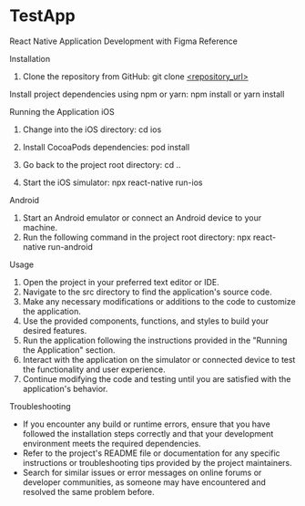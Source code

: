 # TestApp
React Native Application Development with Figma Reference

Installation
1. Clone the repository from GitHub:
git clone [<repository_url>](https://github.com/wdcs-krunalsatapara/TestApp/tree/master)

Install project dependencies using npm or yarn:
npm install
or
yarn install

Running the Application
iOS
1. Change into the iOS directory:
cd ios

2. Install CocoaPods dependencies:
pod install

3. Go back to the project root directory:
cd ..

4. Start the iOS simulator:
npx react-native run-ios

Android
1. Start an Android emulator or connect an Android device to your machine.
2. Run the following command in the project root directory:
npx react-native run-android

Usage

1. Open the project in your preferred text editor or IDE.
2. Navigate to the src directory to find the application's source code.
3. Make any necessary modifications or additions to the code to customize the application.
4. Use the provided components, functions, and styles to build your desired features.
5. Run the application following the instructions provided in the "Running the Application" section.
6. Interact with the application on the simulator or connected device to test the functionality and user experience.
7. Continue modifying the code and testing until you are satisfied with the application's behavior.

Troubleshooting
- If you encounter any build or runtime errors, ensure that you have followed the installation steps correctly and that your development environment meets the required dependencies.
- Refer to the project's README file or documentation for any specific instructions or troubleshooting tips provided by the project maintainers.
- Search for similar issues or error messages on online forums or developer communities, as someone may have encountered and resolved the same problem before.
